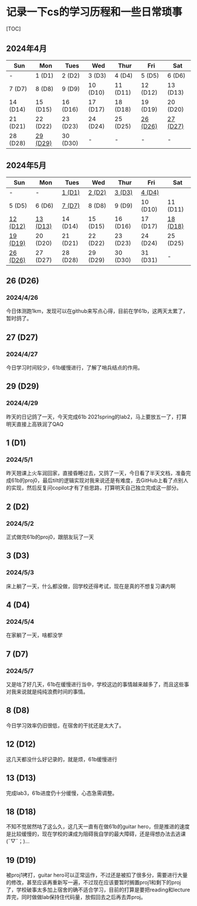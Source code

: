 # 记录一下cs的学习历程和一些日常琐事

[TOC]
## 2024年4月
| Sun | Mon | Tues | Wed | Thur | Fri | Sat |
| --- | --- | ---  | --- | ---  | --- | --- |
| - | 1 (D1) | 2 (D2) | 3 (D3) | 4 (D4) | 5 (D5) | 6 (D6) |
| 7 (D7) | 8 (D8) | 9 (D9) | 10 (D10) | 11 (D11) | 12 (D12) | 13 (D13) |
| 14 (D14) | 15 (D15) | 16 (D16) | 17 (D17) | 18 (D18) | 19 (D19) | 20 (D20) |
| 21 (D21) | 22 (D22) | 23 (D23) | 24 (D24) | 25 (D25) | [26 (D26)](#2024-4-26) | [27 (D27)](#2024-4-27) |
| 28 (D28) | [29 (D29)](#2024-4-29) | 30 (D30) | - | - | - | - |

## 2024年5月
| Sun | Mon | Tues | Wed | Thur | Fri | Sat |
| --- | --- | ---  | --- | ---  | --- | --- |
| - | - | [1 (D1)](#2024-5-1) | [2 (D2)](#2024-5-2) | [3 (D3)](#2024-5-3) | [4 (D4)](#2024-5-4) |
| 5 (D5) | 6 (D6) | [7 (D7)](#2024-5-7) | 8 (D8) | 9 (D9) | 10 (D10) | 11 (D11) |
| [12 (D12)](#2024-5-12) | [13 (D13)](#2024-5-13) | 14 (D14) | 15 (D15) | 16 (D16) | 17 (D17) | [18 (D18)](#2024-5-18) |
| [19 (D19)](#2024-5-19) | 20 (D20) | 21 (D21) | 22 (D22) | 23 (D23) | 24 (D24) | 25 (D25) |
| [26 (D26)](#2024-5-26) | 27 (D27) | 28 (D28) | 29 (D29) | 30 (D30) | 31 (D31) | - |

## 26 (D26) <a name="2024-4-26"></a>
### 2024/4/26  
今日体测跑1km，发现可以在github来写点心得，目前在学61b，这两天太累了，暂时鸽了。

## 27 (D27) <a name="2024-4-27"></a>
### 2024/4/27
今日学习时间较少，61b缓慢进行，了解了哨兵结点的作用。

## 29 (D29) <a name="2024-4-29"></a>
### 2024/4/29
昨天的日记鸽了一天，今天完成61b 2021spring的lab2，马上要放五一了，打算明天直接上高铁润了QAQ

## 1 (D1) <a name="2024-5-1"></a>
### 2024/5/1
昨天翘课上火车润回家，直接昏睡过去，又鸽了一天，今日看了半天文档，准备完成61b的proj0，最后tilt的逻辑实现对我来说还是有难度，去GitHub上看了点别人的实现，然后反复问copilot才有了些思路，打算明天自己独立完成这一部分。

## 2 (D2) <a name="2024-5-2"></a>
### 2024/5/2
正式做完61b的proj0，跟朋友玩了一天

## 3 (D3) <a name="2024-5-3"></a>
### 2024/5/3
床上躺了一天，什么都没做，回学校还得考试，现在是真的不想复习课内啊

## 4 (D4) <a name="2024-5-4"></a>
### 2024/5/4
在家躺了一天，啥都没学

## 7 (D7) <a name="2024-5-7"></a>
### 2024/5/7
又是咕了好几天，61b在缓慢进行当中，学校这边的事情越来越多了，而且这些事对我来说就是纯纯浪费时间的事情。

## 8 (D8) <a name="2024-5-8"></a>
今日学习效率仍旧很低，在宿舍的干扰还是太大了。

## 12 (D12) <a name="2024-5-12"></a>
这几天都没什么好记录的，就是烦，61b缓慢进行

## 13 (D13) <a name="2024-5-13"></a>
完成lab3，61b进度仍十分缓慢，心态急需调整。

## 18 (D18) <a name="2024-5-18"></a>
不知不觉居然咕了这么久，这几天一直有在做61b的guitar hero，但是推进的速度是比较缓慢的，现在学校的课成为阻碍我自学的最大障碍，还是得想办法去逃课(ˉ▽ˉ；)...

## 19 (D19) <a name="2024-5-19"></a>
被proj1拷打，guitar hero可以正常运作，不过还是被扣了很多分，需要进行大量的修改，甚至应该再重新写一遍，不过现在应该要暂时搁置proj1和剩下的proj了，学校破事太多加上宿舍的确不适合学习，目前的打算是要把reading和lecture弄完，同时做做lab保持住代码量，放假回去之后再去弄proj。